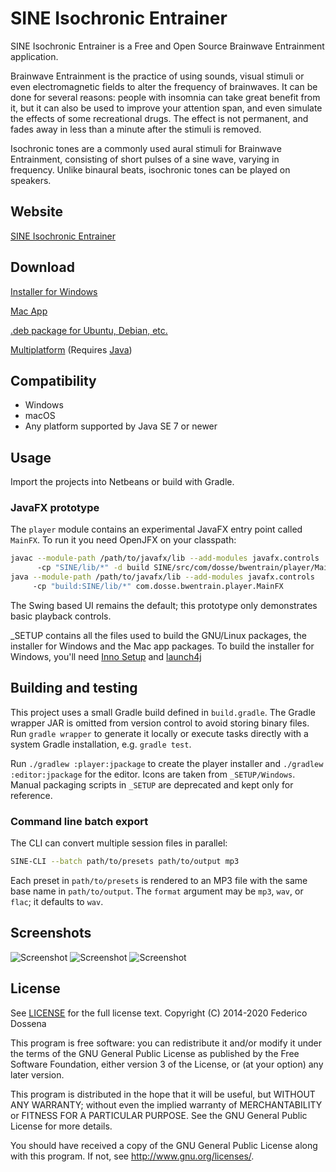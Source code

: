 # SINE Isochronic Entrainer
SINE Isochronic Entrainer is a Free and Open Source Brainwave Entrainment application.

Brainwave Entrainment is the practice of using sounds, visual stimuli or even electromagnetic fields to alter the frequency of brainwaves.
It can be done for several reasons: people with insomnia can take great benefit from it, but it can also be used to improve your attention span, and even simulate the effects of some recreational drugs.
The effect is not permanent, and fades away in less than a minute after the stimuli is removed.

Isochronic tones are a commonly used aural stimuli for Brainwave Entrainment, consisting of short pulses of a sine wave, varying in frequency. Unlike binaural beats, isochronic tones can be played on speakers. 

 
## Website
[SINE Isochronic Entrainer](https://sine.fdossena.com/)

## Download
[Installer for Windows](https://downloads.fdossena.com/geth.php?r=sine-win)

[Mac App](https://downloads.fdossena.com/geth.php?r=sine-mac)

[.deb package for Ubuntu, Debian, etc.](https://downloads.fdossena.com/geth.php?r=sine-deb)

[Multiplatform](https://downloads.fdossena.com/geth.php?r=sine-pcbin) (Requires [Java](https://java.com))

## Compatibility
* Windows
* macOS
* Any platform supported by Java SE 7 or newer

## Usage
Import the projects into Netbeans or build with Gradle.

### JavaFX prototype
The `player` module contains an experimental JavaFX entry point called `MainFX`.
To run it you need OpenJFX on your classpath:
```bash
javac --module-path /path/to/javafx/lib --add-modules javafx.controls 
      -cp "SINE/lib/*" -d build SINE/src/com/dosse/bwentrain/player/MainFX.java
java --module-path /path/to/javafx/lib --add-modules javafx.controls 
     -cp "build:SINE/lib/*" com.dosse.bwentrain.player.MainFX
```

The Swing based UI remains the default; this prototype only demonstrates basic playback controls.

_SETUP contains all the files used to build the GNU/Linux packages, the installer for Windows and the Mac app packages.
To build the installer for Windows, you'll need [Inno Setup](https://www.jrsoftware.org/isinfo.php) and [launch4j](https://launch4j.sourceforge.net/)

## Building and testing
This project uses a small Gradle build defined in `build.gradle`. The Gradle wrapper JAR is omitted from version control to avoid storing binary files.
Run `gradle wrapper` to generate it locally or execute tasks directly with a system Gradle installation, e.g. `gradle test`.


Run `./gradlew :player:jpackage` to create the player installer and `./gradlew :editor:jpackage` for the editor. Icons are taken from `_SETUP/Windows`.
Manual packaging scripts in `_SETUP` are deprecated and kept only for reference.

### Command line batch export
The CLI can convert multiple session files in parallel:

```bash
SINE-CLI --batch path/to/presets path/to/output mp3
```

Each preset in `path/to/presets` is rendered to an MP3 file with the same base name in `path/to/output`. The `format` argument may be `mp3`, `wav`, or `flac`; it defaults to `wav`.

## Screenshots
![Screenshot](https://fdossena.com/sine/pc1.png)
![Screenshot](https://fdossena.com/sine/pc2.png)
![Screenshot](https://fdossena.com/sine/website1.png)

## License
See [LICENSE](LICENSE) for the full license text.
Copyright (C) 2014-2020 Federico Dossena

This program is free software: you can redistribute it and/or modify
it under the terms of the GNU General Public License as published by
the Free Software Foundation, either version 3 of the License, or
(at your option) any later version.

This program is distributed in the hope that it will be useful,
but WITHOUT ANY WARRANTY; without even the implied warranty of
MERCHANTABILITY or FITNESS FOR A PARTICULAR PURPOSE.  See the
GNU General Public License for more details.

You should have received a copy of the GNU General Public License
along with this program.  If not, see <http://www.gnu.org/licenses/>.
